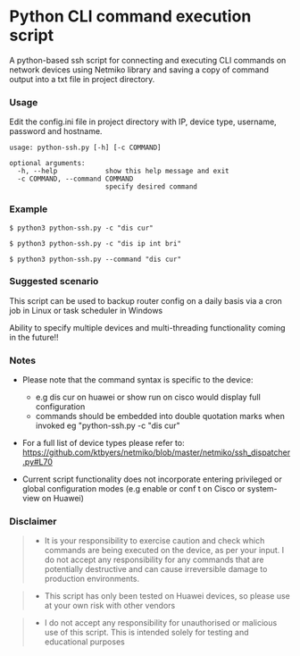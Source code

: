 # Python CLI command execution script

A python-based ssh script for connecting and executing CLI commands on network devices using Netmiko library and saving a copy of command output into a txt file in project directory.

### Usage

Edit the config.ini file in project directory with IP, device type, username, password and hostname.

```
usage: python-ssh.py [-h] [-c COMMAND]

optional arguments:
  -h, --help            show this help message and exit
  -c COMMAND, --command COMMAND
                        specify desired command
```                 
                      
### Example

```
$ python3 python-ssh.py -c "dis cur"

$ python3 python-ssh.py -c "dis ip int bri"

$ python3 python-ssh.py --command "dis cur"
```
### Suggested scenario

This script can be used to backup router config on a daily basis via a cron job in Linux or task scheduler in Windows

Ability to specify multiple devices and multi-threading functionality coming in the future!!

### Notes
- Please note that the command syntax is specific to the device:
    - e.g dis cur on huawei or show run on cisco would display full configuration
    - commands should be embedded into double quotation marks when invoked eg "python-ssh.py -c "dis cur"

- For a full list of device types please refer to: 
https://github.com/ktbyers/netmiko/blob/master/netmiko/ssh_dispatcher.py#L70

- Current script functionality does not incorporate entering privileged or global configuration
modes (e.g enable or conf t on Cisco or system-view on Huawei)

### Disclaimer

> - It is your responsibility to exercise caution and check which commands are being executed on the device, as per your 
> input. I do not accept any responsibility for any commands that are potentially destructive and 
> can cause irreversible damage to production environments.

> - This script has only been tested on Huawei devices, so please use at your own risk with other vendors

> - I do not accept any responsibility for unauthorised  or malicious use of this script. This is intended solely for 
> testing and educational purposes
